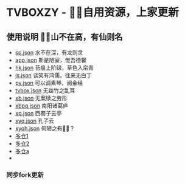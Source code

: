 # TVBOXZY - 🐉🐉自用资源，上家更新
## 使用说明   🐉🐉山不在高，有仙则名
- [sp.json](https://raw.githubusercontent.com/cai512/TVBOXZY/main/sp.json) 水不在深，有龙则灵
- [app.json](https://raw.githubusercontent.com/cai512/TVBOXZY/main/app.json) 斯是陋室，惟吾德馨
- [hk.json](https://raw.githubusercontent.com/cai512/TVBOXZY/main/hk.json)  苔痕上阶绿，草色入帘青
- [js.json](https://raw.githubusercontent.com/cai512/TVBOXZY/main/js.json)  谈笑有鸿儒，往来无白丁
- [py.json](https://raw.githubusercontent.com/cai512/TVBOXZY/main/py.json)  可以调素琴，阅金经
- [tvbox.json](https://raw.githubusercontent.com/cai512/TVBOXZY/main/tvbox.json)  无丝竹之乱耳
- [xb.json](https://raw.githubusercontent.com/cai512/TVBOXZY/main/xb.json)  无案牍之劳形
- [xbpq.json](https://raw.githubusercontent.com/cai512/TVBOXZY/main/xbpq.json) 南阳诸葛庐
- [xp.json](https://raw.githubusercontent.com/cai512/TVBOXZY/main/xp.json) 西蜀子云亭
- [xyq.json](https://raw.githubusercontent.com/cai512/TVBOXZY/main/xyq.json)  孔子云
- [xyqh.json](https://raw.githubusercontent.com/cai512/TVBOXZY/main/xyqh.json)  何陋之有🐉🐉？
- [多仓1](https://raw.githubusercontent.com/cai512/TVBOXZY/main/1)
- [多仓2](https://raw.githubusercontent.com/cai512/TVBOXZY/main/2)
- [多仓a](https://raw.githubusercontent.com/cai512/TVBOXZY/main/a)
- 

###  同步fork更新